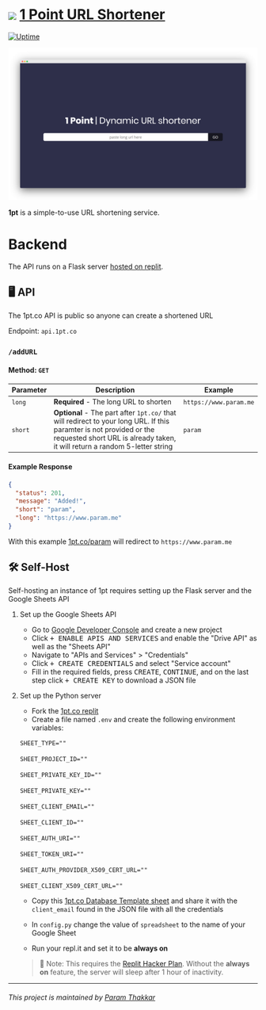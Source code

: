 # <img align="center" width="50" src="https://raw.githubusercontent.com/paramt/1pt/master/resources/favicon/android-chrome-512x512.png">  [1 Point URL Shortener](https://www.1pt.co)

[![Uptime](https://img.shields.io/uptimerobot/ratio/m782561487-e7e43bdb0203a835e6713721.svg?style=flat-square)](https://status.param.me/782561487)

[![Screenshot](resources/assets/screenshot.png)](https://1pt.co)

**1pt** is a simple-to-use URL shortening service.

# Backend

The API runs on a Flask server [hosted on replit](https://repl.it/@paramt/1ptco-API).

## 🖥️ API

The 1pt.co API is public so anyone can create a shortened URL

Endpoint: `api.1pt.co`

### `/addURL`

#### Method: `GET`

| Parameter | Description | Example |
| --------- | ----------- | ------- |
| `long` | **Required** - The long URL to shorten | `https://www.param.me` |
| `short` | **Optional** - The part after `1pt.co/` that will redirect to your long URL. If this paramter is not provided or the requested short URL is already taken, it will return a random 5-letter string | `param` |

#### Example Response

```json
{
  "status": 201,
  "message": "Added!",
  "short": "param",
  "long": "https://www.param.me"
}
```

With this example [1pt.co/param](https://www.param.me) will redirect to `https://www.param.me`

## 🛠️ Self-Host

Self-hosting an instance of 1pt requires setting up the Flask server and the Google Sheets API

1. Set up the Google Sheets API
   - Go to [Google Developer Console](https://console.developers.google.com/apis/dashboard) and create a new project
   - Click <kbd>+ ENABLE APIS AND SERVICES</kbd> and enable the "Drive API" as well as the "Sheets API"
   - Navigate to "APIs and Services" > "Credentials"
   - Click <kbd>+ CREATE CREDENTIALS</kbd> and select "Service account"
   - Fill in the required fields, press <kbd>CREATE</kbd>, <kbd>CONTINUE</kbd>, and on the last step click <kbd>+ CREATE KEY</kbd> to download a JSON file
1. Set up the Python server

   - Fork the [1pt.co replit](https://repl.it/@paramt/1ptco-API)
   - Create a file named `.env` and create the following environment variables:

   ```
   SHEET_TYPE=""

   SHEET_PROJECT_ID=""

   SHEET_PRIVATE_KEY_ID=""

   SHEET_PRIVATE_KEY=""

   SHEET_CLIENT_EMAIL=""

   SHEET_CLIENT_ID=""

   SHEET_AUTH_URI=""

   SHEET_TOKEN_URI=""

   SHEET_AUTH_PROVIDER_X509_CERT_URL=""

   SHEET_CLIENT_X509_CERT_URL=""
   ```

   - Copy this [1pt.co Database Template sheet](https://docs.google.com/spreadsheets/d/16y5nLdXFVbmRG3jdzJsa0TOHEbyskc6AQdyhFzKjXto/copy) and share it with the `client_email` found in the JSON file with all the credentials

   - In `config.py` change the value of `spreadsheet` to the name of your Google Sheet

   - Run your repl.it and set it to be **always on**

   > 📝 Note: This requires the [Replit Hacker Plan](https://repl.it/site/pricing). Without the **always on** feature, the server will sleep after 1 hour of inactivity.

-----
###### This project is maintained by [Param Thakkar](https://www.param.me)

